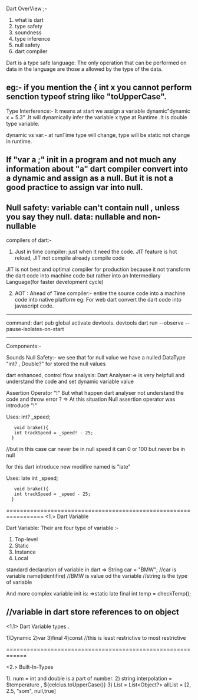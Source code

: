 Dart OverView ;-

1) what is dart
2) type safety
3) soundness
4) type inference
5) null safety
6) dart compiler

Dart is a type safe language: The only operation that can be performed on data in the language are those a
    allowed by the type of the data. 

eg:- if you mention the { int x you cannot perform senction typeof string like "toUpperCase".
-------------------------

Type Interference:- It means at start we assign a variable dynamic"dynamic x = 5.3" .It will dynamically 
     infer the variable x type at Runtime .It  is double type variable.

dynamic vs var:- at runTime type will change, type will be static not change in runtime.

If "var a ;" init in a program and not much any information about "a" dart compiler convert into a
dynamic and assign as a null.
But it is not a good practice to assign var into null. 
-------------------------

Null safety: variable can't contain null , unless you say they null.
data: nullable and non- nullable
-------------------------

compilers of dart:-
1) Just in time compiler: just when it need the code. JIT feature is hot reload, 
                    JIT not compile already compile code
 
  JIT is not best and optimal compiler for production because it not transform the dart code into machine 
   code but rather into an Intermediary Language(for faster development cycle)

2) AOT : Ahead of Time compiler:-  entire the source code into a machine code into native platform
   eg: For web dart convert the dart code into javascript code.

----------------------------------
command: dart pub global activate devtools.
        devtools
        dart run --observe --pause-isolates-on-start

---------------------------
Components:-

Sounds Null Safety:- we see that for null value we have a nulled DataType "int? , Double?" for stored the null values

dart enhanced, 
control flow analysis: Dart Analyser:=> is very helpfull and understand the code and set dynamic variable value

Assertion Operator "!"
But what happen dart analyser not understand the code and throw error ?
=> At this situation Null assertion operator was introduce "!"

Uses:  int? _speed;
      
       void brake(){
       int trackSpeed = _speed! - 25;
      }

//but in this case car never be in null speed it can 0 or 100 but never be in null 

for this dart introduce new modifire named is "late"

Uses:  late int _speed;
      
       void brake(){
       int trackSpeed = _speed - 25;
      }

=================================================================
<1.> Dart Variable

Dart Variable:
Their are four type of variable :-
1) Top-level
2) Static
3) Instance
4) Local 

standard declaration of variable in dart
=> String car = "BMW";      //car is variable name(identifire)
                            //BMW is value od the variable
                            //string is the type of variable

And more complex variable init is:
=>static late final int temp = checkTemp(); 

//variable in dart store references to on object 
------------------------------------------------------------

<1.1> Dart Variable types .

1)Dynamic 
2)var 
3)final 
4)const  //this is least restrictive to most restrictive

============================================================

<2.> Built-In-Types

1). num = int and double is a part of number.
2) string interpolation = $temperature , ${celcius.toUpperCase()} 
3) List = List<Object?> allList = [2, 2.5, "som", null,true]